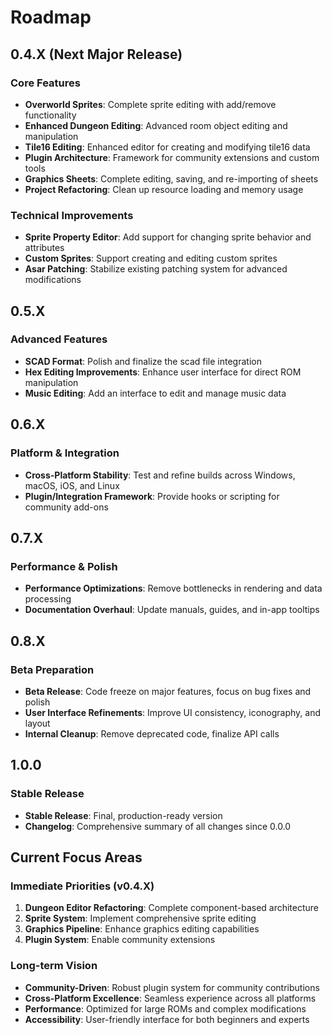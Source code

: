 # Roadmap

## 0.4.X (Next Major Release)

### Core Features
- **Overworld Sprites**: Complete sprite editing with add/remove functionality
- **Enhanced Dungeon Editing**: Advanced room object editing and manipulation
- **Tile16 Editing**: Enhanced editor for creating and modifying tile16 data
- **Plugin Architecture**: Framework for community extensions and custom tools
- **Graphics Sheets**: Complete editing, saving, and re-importing of sheets
- **Project Refactoring**: Clean up resource loading and memory usage

### Technical Improvements
- **Sprite Property Editor**: Add support for changing sprite behavior and attributes
- **Custom Sprites**: Support creating and editing custom sprites
- **Asar Patching**: Stabilize existing patching system for advanced modifications

## 0.5.X

### Advanced Features
- **SCAD Format**: Polish and finalize the scad file integration
- **Hex Editing Improvements**: Enhance user interface for direct ROM manipulation
- **Music Editing**: Add an interface to edit and manage music data

## 0.6.X

### Platform & Integration
- **Cross-Platform Stability**: Test and refine builds across Windows, macOS, iOS, and Linux
- **Plugin/Integration Framework**: Provide hooks or scripting for community add-ons

## 0.7.X

### Performance & Polish
- **Performance Optimizations**: Remove bottlenecks in rendering and data processing
- **Documentation Overhaul**: Update manuals, guides, and in-app tooltips

## 0.8.X

### Beta Preparation
- **Beta Release**: Code freeze on major features, focus on bug fixes and polish
- **User Interface Refinements**: Improve UI consistency, iconography, and layout
- **Internal Cleanup**: Remove deprecated code, finalize API calls

## 1.0.0

### Stable Release
- **Stable Release**: Final, production-ready version
- **Changelog**: Comprehensive summary of all changes since 0.0.0

## Current Focus Areas

### Immediate Priorities (v0.4.X)
1. **Dungeon Editor Refactoring**: Complete component-based architecture
2. **Sprite System**: Implement comprehensive sprite editing
3. **Graphics Pipeline**: Enhance graphics editing capabilities
4. **Plugin System**: Enable community extensions

### Long-term Vision
- **Community-Driven**: Robust plugin system for community contributions
- **Cross-Platform Excellence**: Seamless experience across all platforms
- **Performance**: Optimized for large ROMs and complex modifications
- **Accessibility**: User-friendly interface for both beginners and experts
